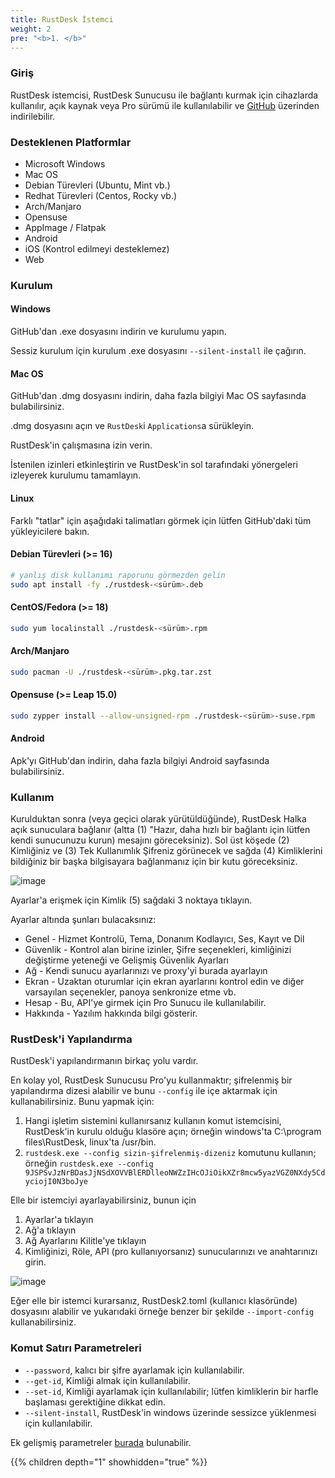 ```yaml
---
title: RustDesk İstemci
weight: 2
pre: "<b>1. </b>"
---
```


### Giriş
RustDesk istemcisi, RustDesk Sunucusu ile bağlantı kurmak için cihazlarda kullanılır, açık kaynak veya Pro sürümü ile kullanılabilir ve [GitHub](https://github.com/rustdesk/rustdesk/releases/latest) üzerinden indirilebilir.

### Desteklenen Platformlar
- Microsoft Windows
- Mac OS
- Debian Türevleri (Ubuntu, Mint vb.)
- Redhat Türevleri (Centos, Rocky vb.)
- Arch/Manjaro
- Opensuse
- AppImage / Flatpak
- Android
- iOS (Kontrol edilmeyi desteklemez)
- Web

### Kurulum

#### Windows

GitHub'dan .exe dosyasını indirin ve kurulumu yapın.

Sessiz kurulum için kurulum .exe dosyasını `--silent-install` ile çağırın.

#### Mac OS

GitHub'dan .dmg dosyasını indirin, daha fazla bilgiyi Mac OS sayfasında bulabilirsiniz.

.dmg dosyasını açın ve `RustDesk`i `Applications`a sürükleyin.

RustDesk'in çalışmasına izin verin.

İstenilen izinleri etkinleştirin ve RustDesk'in sol tarafındaki yönergeleri izleyerek kurulumu tamamlayın.

#### Linux

Farklı "tatlar" için aşağıdaki talimatları görmek için lütfen GitHub'daki tüm yükleyicilere bakın.

#### Debian Türevleri (>= 16)

```bash
# yanlış disk kullanımı raporunu görmezden gelin
sudo apt install -fy ./rustdesk-<sürüm>.deb
```

#### CentOS/Fedora (>= 18)

```sh
sudo yum localinstall ./rustdesk-<sürüm>.rpm
```

#### Arch/Manjaro

```sh
sudo pacman -U ./rustdesk-<sürüm>.pkg.tar.zst
```

#### Opensuse (>= Leap 15.0)

```sh
sudo zypper install --allow-unsigned-rpm ./rustdesk-<sürüm>-suse.rpm
```

#### Android
Apk'yı GitHub'dan indirin, daha fazla bilgiyi Android sayfasında bulabilirsiniz.

### Kullanım
Kurulduktan sonra (veya geçici olarak yürütüldüğünde), RustDesk Halka açık sunuculara bağlanır (altta (1) "Hazır, daha hızlı bir bağlantı için lütfen kendi sunucunuzu kurun) mesajını göreceksiniz). Sol üst köşede (2) Kimliğiniz ve (3) Tek Kullanımlık Şifreniz görünecek ve sağda (4) Kimliklerini bildiğiniz bir başka bilgisayara bağlanmanız için bir kutu göreceksiniz.

![image](/docs/en/client/images/client.png)

Ayarlar'a erişmek için Kimlik (5) sağdaki 3 noktaya tıklayın.

Ayarlar altında şunları bulacaksınız:
- Genel - Hizmet Kontrolü, Tema, Donanım Kodlayıcı, Ses, Kayıt ve Dil
- Güvenlik - Kontrol alan birine izinler, Şifre seçenekleri, kimliğinizi değiştirme yeteneği ve Gelişmiş Güvenlik Ayarları
- Ağ - Kendi sunucu ayarlarınızı ve proxy'yi burada ayarlayın
- Ekran - Uzaktan oturumlar için ekran ayarlarını kontrol edin ve diğer varsayılan seçenekler, panoya senkronize etme vb.
- Hesap - Bu, API'ye girmek için Pro Sunucu ile kullanılabilir.
- Hakkında - Yazılım hakkında bilgi gösterir.

### RustDesk'i Yapılandırma
RustDesk'i yapılandırmanın birkaç yolu vardır.

En kolay yol, RustDesk Sunucusu Pro'yu kullanmaktır; şifrelenmiş bir yapılandırma dizesi alabilir ve bunu `--config` ile içe aktarmak için kullanabilirsiniz. Bunu yapmak için:
1. Hangi işletim sistemini kullanırsanız kullanın komut istemcisini, RustDesk'in kurulu olduğu klasöre açın; örneğin windows'ta C:\program files\RustDesk, linux'ta /usr/bin.
2. `rustdesk.exe --config sizin-şifrelenmiş-dizeniz` komutunu kullanın; örneğin `rustdesk.exe --config 9JSPSvJzNrBDasJjNSdXOVVBlERDlleoNWZzIHcOJiOikXZr8mcw5yazVGZ0NXdy5CdyciojI0N3boJye`

Elle bir istemciyi ayarlayabilirsiniz, bunun için
1. Ayarlar'a tıklayın
2. Ağ'a tıklayın
3. Ağ Ayarlarını Kilitle'ye tıklayın
4. Kimliğinizi, Röle, API (pro kullanıyorsanız) sunucularınızı ve anahtarınızı girin.

![image](/docs/en/client/images/network-settings.png)

Eğer elle bir istemci kurarsanız, RustDesk2.toml (kullanıcı klasöründe) dosyasını alabilir ve yukarıdaki örneğe benzer bir şekilde `--import-config` kullanabilirsiniz.

### Komut Satırı Parametreleri

- `--password`, kalıcı bir şifre ayarlamak için kullanılabilir.
- `--get-id`, Kimliği almak için kullanılabilir.
- `--set-id`, Kimliği ayarlamak için kullanılabilir; lütfen kimliklerin bir harfle başlaması gerektiğine dikkat edin.
- `--silent-install`, RustDesk'in windows üzerinde sessizce yüklenmesi için kullanılabilir.

Ek gelişmiş parametreler [burada](https://github.com/rustdesk/rustdesk/blob/bdc5cded221af9697eb29aa30babce75e987fcc9/src/core_main.rs#L242) bulunabilir.

{{% children depth="1" showhidden="true" %}}

